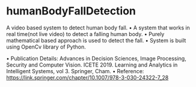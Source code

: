# humanBodyFallDetection
A video based system to detect human body fall. 
•	A system that works in real time(not live video) to detect a falling human body.
•	Purely mathematical based approach is used to detect the fall.
•	System is built using OpenCv library of Python.

•	Publication Details: Advances in Decision Sciences, Image Processing, Security and Computer Vision. ICETE 2019. Learning and Analytics in Intelligent Systems, vol 3. Springer, Cham.
•	Reference: https://link.springer.com/chapter/10.1007/978-3-030-24322-7_28
